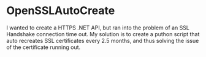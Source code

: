 # OpenSSLAutoCreate
I wanted to create a HTTPS .NET API, but ran into the problem of an SSL Handshake connection time out. My solution is to create a puthon script that auto recreates SSL certificates every 2.5 months, and thus solving the issue of the certificate running out.

